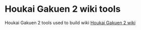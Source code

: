 # Houkai Gakuen 2 wiki tools
Houkai Gakuen 2 tools used to build wiki
[Houkai Gakuen 2 wiki](https://houkai2nd.miraheze.org/wiki/Houkai_Gakuen_2_Wiki)
